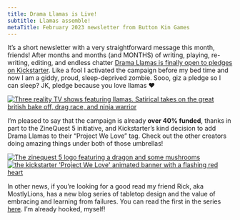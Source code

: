 ```yaml
---
title: Drama Llamas is Live!
subtitle: Llamas assemble!
metaTitle: February 2023 newsletter from Button Kin Games
---
```


<p>
    It’s a short newsletter with a very straightforward message this month, friends! After months and months (and MONTHS) of writing, playing, re-writing, editing, and endless chatter <a href="https://kickstarter.com/projects/buttonkin/drama-llamas" target="_blank">Drama Llamas is finally open to pledges on Kickstarter</a>. Like a fool I activated the campaign before my bed time and now I am a giddy, proud, sleep-deprived zombie. Sooo, giz a pledge so I can sleep? JK, pledge because you love llamas ❤️
</p>
<a href="https://kickstarter.com/projects/buttonkin/drama-llamas"><img src="/assets/images/newsletter/drama_llamas_kickstarter.png" alt="Three reality TV shows featuring llamas. Satirical takes on the great british bake off, drag race, and ninja warrior"/></a>
<p>
    I’m pleased to say that the campaign is already <b>over 40% funded</b>, thanks in part to the ZineQuest 5 initiative, and Kickstarter’s kind decision to add Drama Llamas to their “Project We Love” tag. Check out the other creators doing amazing things under both of those umbrellas!
</p>
<a href="https://kickstarter.com/zinequest"><img src="/assets/images/newsletter/zinequest_5.png" alt="The zinequest 5 logo featuring a dragon and some mushrooms"/></a>
<a href="https://www.kickstarter.com/discover/pwl?ref=project_pwl_badge"><img src="/assets/images/newsletter/kickstarter_pwl.gif" alt="the kickstarter 'Project We Love' animated banner with a flashing red heart"/></a>
<p>
    In other news, if you’re looking for a good read my friend Rick, aka MostlyLions, has a new blog series of tabletop design and the value of embracing and learning from failures. You can read the first in the series <a href="https://www.thecloudcurio.com/post/how-to-design-a-game-by-rick-age-8" target="_blank">here</a>. I’m already hooked, myself!
</p>
